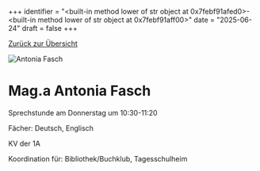 
+++
identifier = "<built-in method lower of str object at 0x7febf91afed0>-<built-in method lower of str object at 0x7febf91aff00>"
date = "2025-06-24"
draft = false
+++

 [Zurück zur Übersicht](/schule/lehrpersonal/)

<div class="row">
<div class="column">
<img src="/images/personal/Fasch.jpg" alt="Antonia Fasch"> 
</div>
<div class="column">

# Mag.a Antonia Fasch 

Sprechstunde am Donnerstag um 10:30-11:20

Fächer: Deutsch,  Englisch

KV der 1A









Koordination für: Bibliothek/Buchklub, Tagesschulheim

</div>
</div> 


